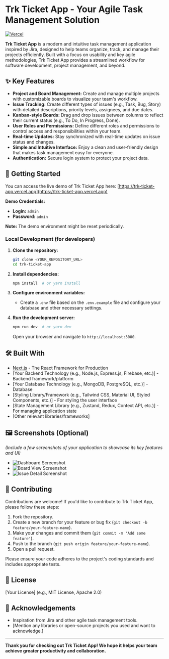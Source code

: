 # Trk Ticket App - Your Agile Task Management Solution

[![Vercel](https://vercel.com/button)](https://trk-ticket-app.vercel.app)

**Trk Ticket App** is a modern and intuitive task management application inspired by Jira, designed to help teams organize, track, and manage their projects efficiently. Built with a focus on usability and key agile methodologies, Trk Ticket App provides a streamlined workflow for software development, project management, and beyond.

## ✨ Key Features







* **Project and Board Management:** Create and manage multiple projects with customizable boards to visualize your team's workflow.
* **Issue Tracking:** Create different types of issues (e.g., Task, Bug, Story) with detailed descriptions, priority levels, assignees, and due dates.
* **Kanban-style Boards:** Drag and drop issues between columns to reflect their current status (e.g., To Do, In Progress, Done).
* **User Roles and Permissions:** Define different roles and permissions to control access and responsibilities within your team.
* **Real-time Updates:** Stay synchronized with real-time updates on issue status and changes.
* **Simple and Intuitive Interface:** Enjoy a clean and user-friendly design that makes task management easy for everyone.
* **Authentication:** Secure login system to protect your project data.

## 🚀 Getting Started

You can access the live demo of Trk Ticket App here: [https://trk-ticket-app.vercel.app](https://trk-ticket-app.vercel.app)

**Demo Credentials:**

* **Login:** `admin`
* **Password:** `admin`

**Note:** The demo environment might be reset periodically.

### Local Development (for developers)

1.  **Clone the repository:**
    ```bash
    git clone <YOUR_REPOSITORY_URL>
    cd trk-ticket-app
    ```

2.  **Install dependencies:**
    ```bash
    npm install  # or yarn install
    ```

3.  **Configure environment variables:**
    * Create a `.env` file based on the `.env.example` file and configure your database and other necessary settings.

4.  **Run the development server:**
    ```bash
    npm run dev  # or yarn dev
    ```

    Open your browser and navigate to `http://localhost:3000`.

## 🛠️ Built With

* [Next.js](https://nextjs.org/) - The React Framework for Production
* [Your Backend Technology (e.g., Node.js, Express.js, Firebase, etc.)] - Backend framework/platform
* [Your Database Technology (e.g., MongoDB, PostgreSQL, etc.)] - Database
* [Styling Library/Framework (e.g., Tailwind CSS, Material UI, Styled Components, etc.)] - For styling the user interface
* [State Management Library (e.g., Zustand, Redux, Context API, etc.)] - For managing application state
* [Other relevant libraries/frameworks]

## 🖼️ Screenshots (Optional)

*(Include a few screenshots of your application to showcase its key features and UI)*

* ![Dashboard Screenshot](link-to-your-screenshot-1.png)
* ![Board View Screenshot](link-to-your-screenshot-2.png)
* ![Issue Detail Screenshot](link-to-your-screenshot-3.png)

## 🤝 Contributing

Contributions are welcome! If you'd like to contribute to Trk Ticket App, please follow these steps:

1.  Fork the repository.
2.  Create a new branch for your feature or bug fix (`git checkout -b feature/your-feature-name`).
3.  Make your changes and commit them (`git commit -m 'Add some feature'`).
4.  Push to the branch (`git push origin feature/your-feature-name`).
5.  Open a pull request.

Please ensure your code adheres to the project's coding standards and includes appropriate tests.

## 📄 License

[Your License] (e.g., MIT License, Apache 2.0)

## 🙏 Acknowledgements

* Inspiration from Jira and other agile task management tools.
* [Mention any libraries or open-source projects you used and want to acknowledge.]

---

**Thank you for checking out Trk Ticket App! We hope it helps your team achieve greater productivity and collaboration.**
